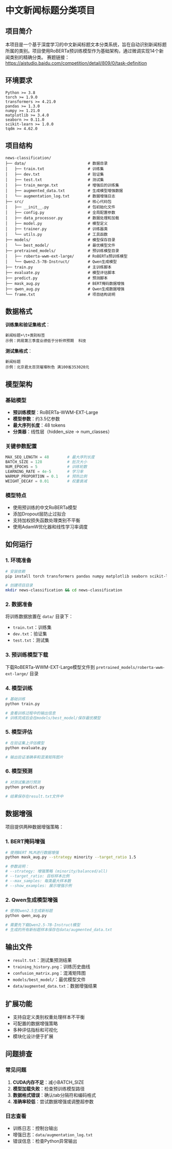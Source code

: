 # 中文新闻标题分类项目

## 项目简介

本项目是一个基于深度学习的中文新闻标题文本分类系统，旨在自动识别新闻标题所属的类别。项目使用RoBERTa预训练模型作为基础架构，通过微调实现14个新闻类别的精确分类。
赛题链接：https://aistudio.baidu.com/competition/detail/809/0/task-definition

## 环境要求

```
Python >= 3.8
torch >= 1.9.0
transformers >= 4.21.0
pandas >= 1.3.0
numpy >= 1.21.0
matplotlib >= 3.4.0
seaborn >= 0.11.0
scikit-learn >= 1.0.0
tqdm >= 4.62.0
```

## 项目结构

```
news-classification/
├── data/                           # 数据目录
│   ├── train.txt                   # 训练集
│   ├── dev.txt                     # 验证集
│   ├── test.txt                    # 测试集
│   ├── train_merge.txt             # 增强后的训练集
│   ├── augmented_data.txt          # 生成模型增强数据
│   └── augmentation_log.txt        # 数据增强日志
├── src/                            # 核心代码包
│   ├── __init__.py                 # 包初始化文件
│   ├── config.py                   # 全局配置参数
│   ├── data_processor.py           # 数据处理和加载
│   ├── model.py                    # 模型定义
│   ├── trainer.py                  # 训练器类
│   └── utils.py                    # 工具函数
├── models/                         # 模型保存目录
│   └── best_model/                 # 最优模型文件
├── pretrained_models/              # 预训练模型目录
│   ├── roberta-wwm-ext-large/      # RoBERTa预训练模型
│   └── Qwen2.5-7B-Instruct/        # Qwen生成模型
├── train.py                        # 主训练脚本
├── evaluate.py                     # 模型评估脚本
├── predict.py                      # 预测脚本
├── mask_aug.py                     # BERT掩码数据增强
├── qwen_aug.py                     # Qwen生成数据增强
└── frame.txt                       # 项目结构说明
```

## 数据格式

**训练集和验证集格式**：
```
新闻标题+\t+类别标签
示例：网易第三季度业绩低于分析师预期	科技
```

**测试集格式**：
```
新闻标题
示例：北京君太百货璀璨秋色 满100省353020元
```

## 模型架构

### 基础模型
- **预训练模型**：RoBERTa-WWM-EXT-Large
- **模型参数**：约3.5亿参数
- **最大序列长度**：48 tokens
- **分类器**：线性层（hidden_size → num_classes）

### 关键参数配置
```python
MAX_SEQ_LENGTH = 48        # 最大序列长度
BATCH_SIZE = 128           # 批次大小
NUM_EPOCHS = 5             # 训练轮数
LEARNING_RATE = 4e-5       # 学习率
WARMUP_PROPORTION = 0.1    # 预热比例
WEIGHT_DECAY = 0.01        # 权重衰减
```

### 模型特点
- 使用预训练的中文RoBERTa模型
- 添加Dropout层防止过拟合
- 支持加权损失函数处理类别不平衡
- 使用AdamW优化器和线性学习率调度

## 如何运行

### 1. 环境准备

```bash
# 安装依赖
pip install torch transformers pandas numpy matplotlib seaborn scikit-learn tqdm

# 创建项目目录
mkdir news-classification && cd news-classification
```

### 2. 数据准备

将训练数据放置在 `data/` 目录下：
- `train.txt`：训练集
- `dev.txt`：验证集  
- `test.txt`：测试集

### 3. 预训练模型下载
下载RoBERTa-WWM-EXT-Large模型文件到 `pretrained_models/roberta-wwm-ext-large/` 目录

### 4. 模型训练
```bash
# 基础训练
python train.py

# 查看训练过程中的输出信息
# 训练完成后会在models/best_model/保存最优模型
```

### 5. 模型评估
```bash
# 在验证集上评估模型
python evaluate.py

# 输出验证准确率和混淆矩阵图片
```

### 6. 模型预测
```bash
# 对测试集进行预测
python predict.py

# 结果保存在result.txt文件中
```

## 数据增强

项目提供两种数据增强策略：

### 1. BERT掩码增强
```bash
# 使用BERT MLM进行数据增强
python mask_aug.py --strategy minority --target_ratio 1.5

# 参数说明：
# --strategy: 增强策略 (minority/balanced/all)
# --target_ratio: 目标样本比例
# --max_samples: 每类最大样本数
# --show_examples: 展示增强示例
```

### 2. Qwen生成模型增强
```bash
# 使用Qwen2.5生成新标题
python qwen_aug.py

# 需要先下载Qwen2.5-7B-Instruct模型
# 生成的所有新标题样本保存在data/augmented_data.txt
```

## 输出文件

- `result.txt`：测试集预测结果
- `training_history.png`：训练历史曲线
- `confusion_matrix.png`：混淆矩阵图
- `models/best_model/`：最优模型文件
- `data/augmented_data.txt`：数据增强结果

## 扩展功能

- 支持自定义类别权重处理样本不平衡
- 可配置的数据增强策略
- 多种评估指标和可视化
- 模块化设计便于扩展

## 问题排查

### 常见问题
1. **CUDA内存不足**：减小BATCH_SIZE
2. **模型加载失败**：检查预训练模型路径
3. **数据格式错误**：确认tab分隔符和编码格式
4. **准确率较低**：尝试数据增强或调整超参数

### 日志查看

- 训练日志：控制台输出
- 增强日志：`data/augmentation_log.txt`
- 错误信息：检查Python异常输出
